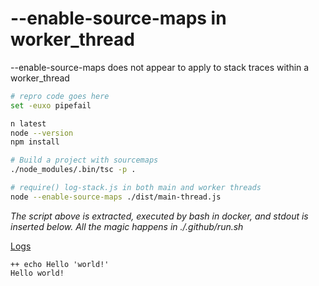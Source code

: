 # --enable-source-maps in worker_thread

--enable-source-maps does not appear to apply to stack traces within a worker_thread

```bash
# repro code goes here
set -euxo pipefail

n latest
node --version
npm install

# Build a project with sourcemaps
./node_modules/.bin/tsc -p .

# require() log-stack.js in both main and worker threads
node --enable-source-maps ./dist/main-thread.js
```

*The script above is extracted, executed by bash in docker, and stdout is inserted below.  All the magic happens in ./.github/run.sh*

[Logs](https://github.com/cspotcode/repros/runs/76710127)

```output
++ echo Hello 'world!'
Hello world!
```
